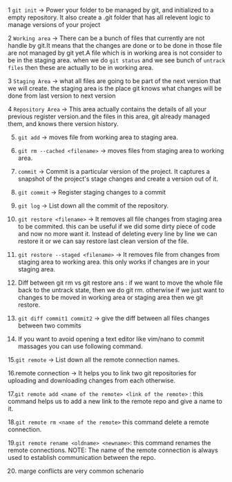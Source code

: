 1 `git init` -> Power your folder to be managed by git, and initialized to a empty repository. It also create a .git folder that has all relevent logic to 
manage versions of your project

2 `Working area` -> There can be a bunch of files that currently are not handle by git.It means that the changes are done or to be done in those file 
are not managed by git yet.A file which is in working area is not consider to be in the staging area. when we do `git status` and we see bunch of 
`untrack files` then these are actually to be in working area. 

3 `Staging Area` -> what all files are going to be part of the next version that we will create. the staging area is the place git knows what changes
will be done from last version to next version

4 `Repository Area` -> This area actually contains the details of all your previous register version.and the files in this area, git already
managed them, and knows there version history.

5. `git add` <filename> -> moves file from working area to staging area.

6. `git rm --cached <filename>` -> moves files from staging area to working area.

7. `commit` -> Commit is a particular version of the project. It captures a snapshot of the project's stage changes and create a version out of it.

8. `git commit` -> Register staging changes to a commit

9. `git log` -> List down all the commit of the repository.

10. `git restore <filename>` -> It removes all file changes from staging area to be commited. this can be useful if we did some dirty piece of 
code and now no more want it. Instead of deleting every line by line we can restore it or we can say restore last clean version of the file. 

11. `git restore --staged <filename>` -> It removes file from changes from staging area to working area.
this only works if changes are in your staging area.

12. Diff between git rm vs git restore 
ans : if we want to move the whole file back to the untrack state, then we do git rm. otherwise if we just want to changes to be moved in working
area or staging area then we git restore.

13. `git diff commit1 commit2` -> give the diff between all files changes between two commits

14. If you want to avoid opening a text editor like vim/nano to commit massages you can use following command.

15.`git remote` -> List down all the remote connection names.

16.remote connection -> It helps you to link two git repositories for uploading and downloading changes from each otherwise.

17.`git remote add <name of the remote> <link of the remote>` : this command helps us to add a new link to the remote repo and 
give a name to it.

18.`git remote rm <name of the remote>` this command delete a remote connection.

19.`git remote rename <oldname> <newname>`: this command renames the remote connections.
NOTE: The name of the remote connection is always used to establish communication between the repo.


20. marge conflicts are very common schenario
